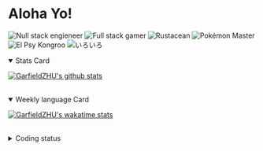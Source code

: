 # Aloha Yo!

![Null stack engieneer](https://img.shields.io/badge/-Null_stack_engineer-a890f0)
![Full stack gamer](https://img.shields.io/badge/-Full_stack_gamer-78c850)
![Rustacean](https://img.shields.io/badge/-Rustacean-f74c00)
![Pokémon Master](https://img.shields.io/badge/-Pokémon_Master-f8d030)
![El Psy Kongroo](https://img.shields.io/badge/-El_Psy_Kongroo-6890f0)
![いろいろ](https://img.shields.io/badge/-いろいろ-f85888)


<details open>
<summary>Stats Card</summary>
 
[![GarfieldZHU's github stats](https://github-readme-stats.vercel.app/api?username=GarfieldZHU&show_icons=true&theme=tokyonight)](https://github.com/anuraghazra/github-readme-stats)
 
</details>

<br/>

<details open>
<summary>Weekly language Card</summary>
 
[![GarfieldZHU's wakatime stats](https://github-readme-stats.vercel.app/api/wakatime?username=AlohaYo&theme=nightowl&layout=compact)](https://github.com/GarfieldZHU/GarfieldZHU)


<br/>

</details>

<details>

<summary>Coding status</summary>

<br/>

<!--START_SECTION:waka-->
**🐱 My Github Data** 

> 🏆 369 Contributions in the Year 2021
 > 
> 📦 485.6 kB Used in Github's Storage 
 > 
> 🚫 Not Opted to Hire
 > 
> 📜 60 Public Repositories 
 > 
> 🔑 33 Private Repositories  
 > 
**I'm a Night 🦉** 

```text
🌞 Morning    66 commits     ██░░░░░░░░░░░░░░░░░░░░░░░   10.3% 
🌆 Daytime    173 commits    ██████░░░░░░░░░░░░░░░░░░░   26.99% 
🌃 Evening    277 commits    ██████████░░░░░░░░░░░░░░░   43.21% 
🌙 Night      125 commits    █████░░░░░░░░░░░░░░░░░░░░   19.5%

```


📊 **This Week I Spent My Time On** 

```text
💬 Programming Languages: 
TypeScript               6 hrs 15 mins       ████████░░░░░░░░░░░░░░░░░   32.15% 
JavaScript               3 hrs 44 mins       ████░░░░░░░░░░░░░░░░░░░░░   19.23% 
JSON                     3 hrs 22 mins       ████░░░░░░░░░░░░░░░░░░░░░   17.38% 
Java                     2 hrs 49 mins       ███░░░░░░░░░░░░░░░░░░░░░░   14.52% 
Markdown                 1 hr 8 mins         █░░░░░░░░░░░░░░░░░░░░░░░░   5.82%

🔥 Editors: 
VS Code                  16 hrs 26 mins      █████████████████████░░░░   84.49% 
IntelliJ                 3 hrs 1 min         ████░░░░░░░░░░░░░░░░░░░░░   15.51%

💻 Operating System: 
Mac                      15 hrs 47 mins      ████████████████████░░░░░   81.08% 
Windows                  3 hrs 41 mins       ████░░░░░░░░░░░░░░░░░░░░░   18.92%

```


 Last Updated on 25/06/2021
<!--END_SECTION:waka-->

</details>
